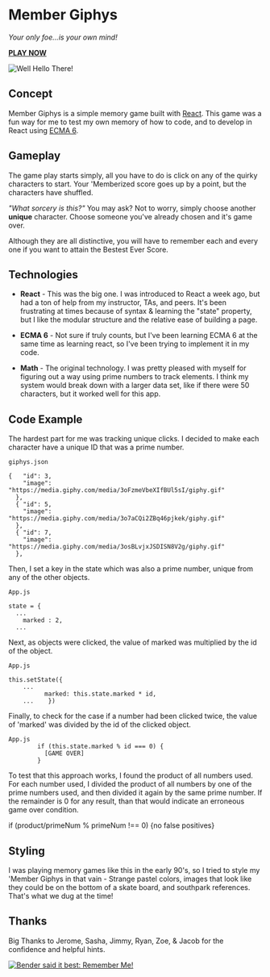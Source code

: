 # Member Giphys
_Your only foe...is your own mind!_

[**PLAY NOW**](http://fermenting.github.io/clicky-memory-game)

![Well Hello There!](https://media.giphy.com/media/xT9IgB5Q6QYqarxeIU/giphy.gif)

## Concept
Member Giphys is a simple memory game built with [React](https://reactjs.org/). This game was a fun way for me to test my own memory of how to code, and to develop in React using [ECMA 6](https://www.w3schools.com/js/js_es6.asp).

## Gameplay

The game play starts simply, all you have to do is click on any of the quirky characters to start. Your 'Memberized score goes up by a point, but the characters have shuffled.

_"What sorcery is this?"_ You may ask? Not to worry, simply choose another **unique** character. Choose someone you've already chosen and it's game over.

 Although they are all distinctive, you will have to remember each and every one if you want to attain the Bestest Ever Score.


## Technologies

* **React** - This was the big one. I was introduced to React a week ago, but had a ton of help from my instructor, TAs, and peers. It's been frustrating at times because of syntax & learning the "state" property, but I like the modular structure and the relative ease of building a page.

* **ECMA 6** - Not sure if truly counts, but I've been learning ECMA 6 at the same time as learning react, so I've been trying to implement it in my code.

* **Math** - The original technology. I was pretty pleased with myself for figuring out a way using prime numbers to track elements. I think my system would break down with a larger data set, like if there were 50 characters, but it worked well for this app.

## Code Example

The hardest part for me was tracking unique clicks. I decided to make each character have a unique ID that was a prime number. 
~~~
giphys.json

{   "id": 3,
    "image": "https://media.giphy.com/media/3oFzmeVbeXIfBUl5sI/giphy.gif"
  },
  { "id": 5,
    "image": "https://media.giphy.com/media/3o7aCQi2ZBq46pjkek/giphy.gif"
  },
  { "id": 7,
    "image": "https://media.giphy.com/media/3osBLvjxJSDISN8V2g/giphy.gif"
  },
~~~

Then, I set a key in the state which was also a prime number, unique from any of the other objects.
~~~
App.js

state = {
  ...
    marked : 2,
  ...
~~~

Next, as objects were clicked, the value of marked was multiplied by the id of the object.
~~~
App.js

this.setState({
    ...
          marked: this.state.marked * id,
    ...    })
~~~

Finally, to check for the case if a number had been clicked twice, the value of 'marked' was divided by the id of the clicked object.
~~~
App.js
        if (this.state.marked % id === 0) {
          [GAME OVER]
        }
~~~

To test that this approach works, I found the product of all numbers used. For each number used, I divided the product of all numbers by one of the prime numbers used, and then divided it again by the same prime number. If the remainder is 0 for any result, than that would indicate an erroneous game over condition. 

if (product/primeNum % primeNum !== 0) {no false positives}



## Styling

I was playing memory games like this in the early 90's, so I tried to style my 'Member Giphys in that vain - Strange pastel colors, images that look like they could be on the bottom of a skate board, and southpark references. That's what we dug at the time!

## Thanks

Big Thanks to Jerome, Sasha, Jimmy, Ryan, Zoe, & Jacob for the confidence and helpful hints.

[![Bender said it best: Remember Me!](https://i.ytimg.com/vi/AYURxfaTdpY/maxresdefault.jpg)](https://www.youtube.com/watch?v=AYURxfaTdpY)

